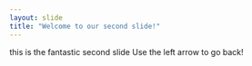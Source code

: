 ```yaml
---
layout: slide
title: "Welcome to our second slide!"
---
```

this is the fantastic second slide
Use the left arrow to go back!
